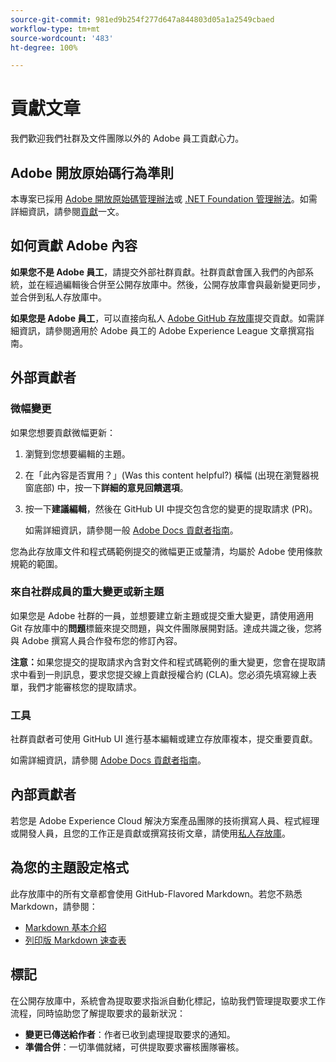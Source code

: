 ```yaml
---
source-git-commit: 981ed9b254f277d647a844803d05a1a2549cbaed
workflow-type: tm+mt
source-wordcount: '483'
ht-degree: 100%

---
```

# 貢獻文章

我們歡迎我們社群及文件團隊以外的 Adobe 員工貢獻心力。

## Adobe 開放原始碼行為準則

本專案已採用 [Adobe 開放原始碼管理辦法](code-of-conduct.md)或 [.NET Foundation 管理辦法](https://dotnetfoundation.org/code-of-conduct)。如需詳細資訊，請參閱[貢獻](contributing.md)一文。

## 如何貢獻 Adobe 內容

**如果您不是 Adobe 員工**，請提交外部社群貢獻。社群貢獻會匯入我們的內部系統，並在經過編輯後合併至公開存放庫中。然後，公開存放庫會與最新變更同步，並合併到私人存放庫中。

**如果您是 Adobe 員工**，可以直接向私人 [Adobe GitHub 存放庫](https://git.corp.adobe.com/AdobeDocs/)提交貢獻。如需詳細資訊，請參閱適用於 Adobe 員工的 Adobe Experience League 文章撰寫指南。

## 外部貢獻者

### 微幅變更

如果您想要貢獻微幅更新：

1. 瀏覽到您想要編輯的主題。
1. 在「此內容是否實用？」(Was this content helpful?) 橫幅 (出現在瀏覽器視窗底部) 中，按一下&#x200B;**詳細的意見回饋選項**。
1. 按一下&#x200B;**建議編輯**，然後在 GitHub UI 中提交包含您的變更的提取請求 (PR)。

   如需詳細資訊，請參閱一般 [Adobe Docs 貢獻者指南](https://experienceleague.adobe.com/docs/contributor/contributor-guide/introduction.html?lang=zh-Hant)。

您為此存放庫文件和程式碼範例提交的微幅更正或釐清，均屬於 Adobe 使用條款規範的範圍。

### 來自社群成員的重大變更或新主題

如果您是 Adobe 社群的一員，並想要建立新主題或提交重大變更，請使用適用 Git 存放庫中的&#x200B;**問題**&#x200B;標籤來提交問題，與文件團隊展開對話。達成共識之後，您將與 Adobe 撰寫人員合作發布您的修訂內容。

**注意：**&#x200B;如果您提交的提取請求內含對文件和程式碼範例的重大變更，您會在提取請求中看到一則訊息，要求您提交線上貢獻授權合約 (CLA)。您必須先填寫線上表單，我們才能審核您的提取請求。

### 工具

社群貢獻者可使用 GitHub UI 進行基本編輯或建立存放庫複本，提交重要貢獻。

如需詳細資訊，請參閱 [Adobe Docs 貢獻者指南](https://experienceleague.adobe.com/docs/contributor/contributor-guide/introduction.html?lang=zh-Hant)。

## 內部貢獻者

若您是 Adobe Experience Cloud 解決方案產品團隊的技術撰寫人員、程式經理或開發人員，且您的工作正是貢獻或撰寫技術文章，請使用[私人存放庫](https://git.corp.adobe.com/AdobeDocs)。

## 為您的主題設定格式

此存放庫中的所有文章都會使用 GitHub-Flavored Markdown。若您不熟悉 Markdown，請參閱：

* [Markdown 基本介紹](https://help.github.com/articles/getting-started-with-writing-and-formatting-on-github/)
* [列印版 Markdown 速查表](https://guides.github.com/pdfs/markdown-cheatsheet-online.pdf)

## 標記

在公開存放庫中，系統會為提取要求指派自動化標記，協助我們管理提取要求工作流程，同時協助您了解提取要求的最新狀況：

* **變更已傳送給作者**：作者已收到處理提取要求的通知。
* **準備合併**：一切準備就緒，可供提取要求審核團隊審核。
